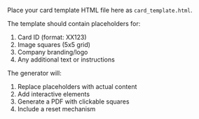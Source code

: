 Place your card template HTML file here as `card_template.html`.

The template should contain placeholders for:
1. Card ID (format: XX123)
2. Image squares (5x5 grid)
3. Company branding/logo
4. Any additional text or instructions

The generator will:
1. Replace placeholders with actual content
2. Add interactive elements
3. Generate a PDF with clickable squares
4. Include a reset mechanism
